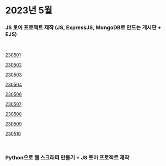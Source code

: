 # 2023년 5월

### JS 토이 프로젝트 제작 (JS, ExpressJS, MongoDB로 만드는 게시판 + EJS)

<br />

[230501](/DateLink/2023-05/230501.md)

[230502](/DateLink/2023-05/230502.md)

[230503](/DateLink/2023-05/230503.md)

[230504](/DateLink/2023-05/230504.md)

[230506](/DateLink/2023-05/230506.md)

[230507](/DateLink/2023-05/230507.md)

[230508](/DateLink/2023-05/230508.md)

[230509](/DateLink/2023-05/230509.md)

[230510](/DateLink/2023-05/230510.md)

<br />

### Python으로 웹 스크래퍼 만들기 + JS 토이 프로젝트 제작

<br />
